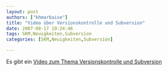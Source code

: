 ```yaml
---
layout: post
authors: ["khmarbaise"]
title: "Video über Versionskontrolle und Subversion"
date: 2007-08-17 19:24:46
tags: SKM,Neuigkeiten,Subversion
categories: [SKM,Neuigkeiten,Subversion]

---
```

Es gibt ein [Video zum Thema Versionskontrolle und Subversion](http://showmedo.com/videos/series?name=bfNi2X3Xg)
